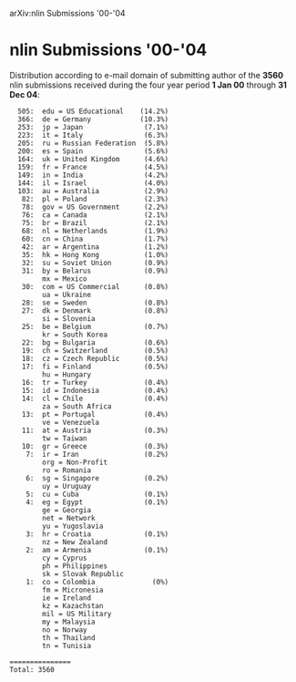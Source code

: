 arXiv:nlin Submissions '00-'04

nlin Submissions '00-'04
========================

Distribution according to e-mail domain of submitting author of the
**3560** nlin submissions received during the four year period **1 Jan
00** through **31 Dec 04**:

      505:  edu = US Educational    (14.2%)
      366:  de = Germany            (10.3%)
      253:  jp = Japan               (7.1%)
      223:  it = Italy               (6.3%)
      205:  ru = Russian Federation  (5.8%)
      200:  es = Spain               (5.6%)
      164:  uk = United Kingdom      (4.6%)
      159:  fr = France              (4.5%)
      149:  in = India               (4.2%)
      144:  il = Israel              (4.0%)
      103:  au = Australia           (2.9%)
       82:  pl = Poland              (2.3%)
       78:  gov = US Government      (2.2%)
       76:  ca = Canada              (2.1%)
       75:  br = Brazil              (2.1%)
       68:  nl = Netherlands         (1.9%)
       60:  cn = China               (1.7%)
       42:  ar = Argentina           (1.2%)
       35:  hk = Hong Kong           (1.0%)
       32:  su = Soviet Union        (0.9%)
       31:  by = Belarus             (0.9%)
            mx = Mexico
       30:  com = US Commercial      (0.8%)
            ua = Ukraine
       28:  se = Sweden              (0.8%)
       27:  dk = Denmark             (0.8%)
            si = Slovenia
       25:  be = Belgium             (0.7%)
            kr = South Korea
       22:  bg = Bulgaria            (0.6%)
       19:  ch = Switzerland         (0.5%)
       18:  cz = Czech Republic      (0.5%)
       17:  fi = Finland             (0.5%)
            hu = Hungary
       16:  tr = Turkey              (0.4%)
       15:  id = Indonesia           (0.4%)
       14:  cl = Chile               (0.4%)
            za = South Africa
       13:  pt = Portugal            (0.4%)
            ve = Venezuela
       11:  at = Austria             (0.3%)
            tw = Taiwan
       10:  gr = Greece              (0.3%)
        7:  ir = Iran                (0.2%)
            org = Non-Profit
            ro = Romania
        6:  sg = Singapore           (0.2%)
            uy = Uruguay
        5:  cu = Cuba                (0.1%)
        4:  eg = Egypt               (0.1%)
            ge = Georgia
            net = Network
            yu = Yugoslavia
        3:  hr = Croatia             (0.1%)
            nz = New Zealand
        2:  am = Armenia             (0.1%)
            cy = Cyprus
            ph = Philippines
            sk = Slovak Republic
        1:  co = Colombia              (0%)
            fm = Micronesia
            ie = Ireland
            kz = Kazachstan
            mil = US Military
            my = Malaysia
            no = Norway
            th = Thailand
            tn = Tunisia

    ===============
    Total: 3560
